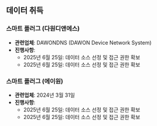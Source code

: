 ## 데이터 취득
### 스마트 플러그 (다원디앤에스)
- **관련업체**: DAWONDNS (DAWON Device Network System)
- **진행사항**:
  - 2025년 6월 25일: 데이터 소스 선정 및 접근 권한 확보
  - 2025년 6월 25일: 데이터 소스 선정 및 접근 권한 확보


### 스마트 플러그 (에이원)
- **관련업체**: 2024년 3월 31일
- **진행사항**:
  - 2025년 6월 25일: 데이터 소스 선정 및 접근 권한 확보
  - 2025년 6월 25일: 데이터 소스 선정 및 접근 권한 확보
